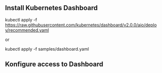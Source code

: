 ## Install Kubernetes Dashboard

kubectl apply -f https://raw.githubusercontent.com/kubernetes/dashboard/v2.0.0/aio/deploy/recommended.yaml

or

kubectl apply -f samples/dashboard.yaml

## Konfigure access to Dashboard
